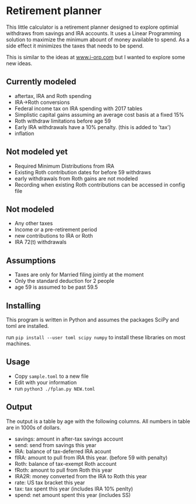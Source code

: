# Retirement planner

This little calculator is a retirement planner designed to explore
optimial withdraws from savings and IRA accounts. It uses a Linear
Programming solution to maximize the minimum abount of money available
to spend. As a side effect it minimizes the taxes that needs to be
spend.

This is similar to the ideas at www.i-orp.com but I wanted to explore
some new ideas.

## Currently modeled

* aftertax, IRA and Roth spending
* IRA->Roth conversions
* Federal income tax on IRA spending with 2017 tables
* Simplistic capital gains assuming an average cost basis at a fixed 15%
* Roth withdraw limitations before age 59
* Early IRA withdrawals have a 10% penalty. (this is added to 'tax')
* inflation

## Not modeled yet

* Required Minimum Distributions from IRA
* Existing Roth contribution dates for before 59 withdraws
* early withdrawals from Roth gains are not modeled
* Recording when existing Roth contributions can be accessed in config file

## Not modeled

* Any other taxes
* Income or a pre-retirement period
* new contributions to IRA or Roth
* IRA 72(t) withdrawals

## Assumptions

* Taxes are only for Married filing jointly at the moment
* Only the standard deduction for 2 people
* age 59 is assumed to be past 59.5

## Installing

This program is written in Python and assumes the packages SciPy and
toml are installed.

run `pip install --user toml scipy numpy` to install these libraries
on most machines.

## Usage

* Copy `sample.toml` to a new file
* Edit with your information
* run `python3 ./fplan.py NEW.toml`

## Output

The output is a table by age with the following columns. All numbers
in table are in 1000s of dollars.

* savings: amount in after-tax savings account
* send: send from savings this year
* IRA: balance of tax-deferred IRA acount
* fIRA: amount to pull from IRA this year. (before 59 with penalty)
* Roth: balance of tax-exempt Roth account
* fRoth: amount to pull from Roth this year
* IRA2R: money converted from the IRA to Roth this year
* rate: US tax bracket this year
* tax: tax spent this year (includes IRA 10% penlty)
* spend: net amount spent this year (includes SS)
